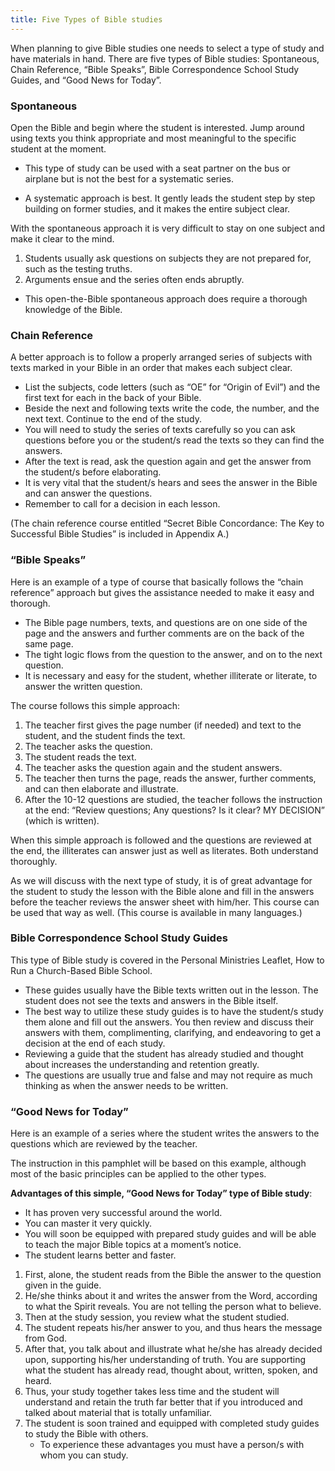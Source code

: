 ```yaml
---
title: Five Types of Bible studies
---
```


When planning to give Bible studies one needs to select a type of study and have materials in hand. There are five types of Bible studies: Spontaneous, Chain Reference, “Bible Speaks”, Bible Correspondence School Study Guides, and “Good News for Today”.

### Spontaneous

Open the Bible and begin where the student is interested. Jump around using texts you think appropriate and most meaningful to the specific student at the moment.

- This type of study can be used with a seat partner on the bus or airplane but is not the best for a systematic series.

- A systematic approach is best. It gently leads the student step by step building on former studies, and it makes the entire subject clear.

With the spontaneous approach it is very difficult to stay on one subject and make it clear to the mind.

1. Students usually ask questions on subjects they are not prepared for, such as the testing truths.
2. Arguments ensue and the series often ends abruptly.

- This open-the-Bible spontaneous approach does require a thorough knowledge of the Bible.

### Chain Reference

A better approach is to follow a properly arranged series of subjects with texts marked in your Bible in an order that makes each subject clear.

- List the subjects, code letters (such as “OE” for “Origin of Evil”) and the first text for each in the back of your Bible.
- Beside the next and following texts write the code, the number, and the next text. Continue to the end of the study.
- You will need to study the series of texts carefully so you can ask questions before you or the student/s read the texts so they can find the answers.
- After the text is read, ask the question again and get the answer from the student/s before elaborating.
- It is very vital that the student/s hears and sees the answer in the Bible and can answer the questions.
- Remember to call for a decision in each lesson.

(The chain reference course entitled “Secret Bible Concordance: The Key to Successful Bible Studies” is included in Appendix A.)

### “Bible Speaks”

Here is an example of a type of course that basically follows the “chain reference” approach but gives the assistance needed to make it easy and thorough.

- The Bible page numbers, texts, and questions are on one side of the page and the answers and further comments are on the back of the same page.
- The tight logic flows from the question to the answer, and on to the next question.
- It is necessary and easy for the student, whether illiterate or literate, to answer the written question.

The course follows this simple approach:

1. The teacher first gives the page number (if needed) and text to the student, and the student finds the text.
2. The teacher asks the question.
3. The student reads the text.
4. The teacher asks the question again and the student answers.
5. The teacher then turns the page, reads the answer, further comments, and can then elaborate and illustrate.
6. After the 10-12 questions are studied, the teacher follows the instruction at the end: “Review questions; Any questions? Is it clear? MY DECISION” (which is written).

When this simple approach is followed and the questions are reviewed at the end, the illiterates can answer just as well as literates. Both understand thoroughly.

As we will discuss with the next type of study, it is of great advantage for the student to study the lesson with the Bible alone and fill in the answers before the teacher reviews the answer sheet with him/her. This course can be used that way as well. (This course is available in many languages.)

### Bible Correspondence School Study Guides

This type of Bible study is covered in the Personal Ministries Leaflet, How to Run a Church-Based Bible School.

- These guides usually have the Bible texts written out in the lesson. The student does not see the texts and answers in the Bible itself.
- The best way to utilize these study guides is to have the student/s study them alone and fill out the answers. You then review and discuss their answers with them, complimenting, clarifying, and endeavoring to get a decision at the end of each study.
- Reviewing a guide that the student has already studied and thought about increases the understanding and retention greatly.
- The questions are usually true and false and may not require as much thinking as when the answer needs to be written.

### “Good News for Today”

Here is an example of a series where the student writes the answers to the questions which are reviewed by the teacher.

The instruction in this pamphlet will be based on this example, although most of the basic principles can be applied to the other types.

**Advantages of this simple, “Good News for Today” type of Bible study**:

- It has proven very successful around the world.
- You can master it very quickly.
- You will soon be equipped with prepared study guides and will be able to teach the major Bible topics at a moment’s notice.
- The student learns better and faster.

1. First, alone, the student reads from the Bible the answer to the question given in the guide.
2. He/she thinks about it and writes the answer from the Word, according to what the Spirit reveals. You are not telling the person what to believe.
3. Then at the study session, you review what the student studied.
4. The student repeats his/her answer to you, and thus hears the message from God.
5. After that, you talk about and illustrate what he/she has already decided upon, supporting his/her understanding of truth. You are supporting what the student has already read, thought about, written, spoken, and heard.
6. Thus, your study together takes less time and the student will understand and retain the truth far better that if you introduced and talked about material that is totally unfamiliar.
7. The student is soon trained and equipped with completed study guides to study the Bible with others.
   - To experience these advantages you must have a person/s with whom you can study.